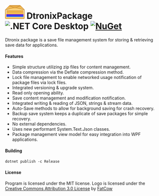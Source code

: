 # ![Logo](https://github.com/Dtronix/DtronixPackage/blob/master/src/icon.png) DtronixPackage ![.NET Core Desktop](https://github.com/Dtronix/DtronixPackage/actions/workflows/dotnet-core.yml/badge.svg) [![NuGet](https://img.shields.io/nuget/v/DtronixPackage.svg?maxAge=600)](https://www.nuget.org/packages/DtronixPackage)

Dtronix package is a save file management system for storing & retrieving save data for applications.

#### Features
- Simple structure utilizing zip files for content management.
- Data compression via the Deflate compression method.
- Lock file management to enable networked usage notification of package files via lock files.
- Integrated versioning & upgrade system.
- Read only opening ability.
- Save content management and modification notification.
- Integrated writing & reading of JSON, strings & stream data.
- Auto-Save methods to allow for background saving for crash recovery.
- Backup save system keeps a duplicate of save packages for simple recovery.
- No external dependencies.
- Uses new performant System.Text.Json classes.
- Package management view model for easy integration into WPF applications.

#### Building
```
dotnet publish -c Release
```

#### License

Program is licensed under the MIT license.
Logo is licensed under the [Creative Commons Attribution 3.0 License](http://creativecommons.org/licenses/by/3.0/us/) by [FatCow](https://www.fatcow.com/free-icons)